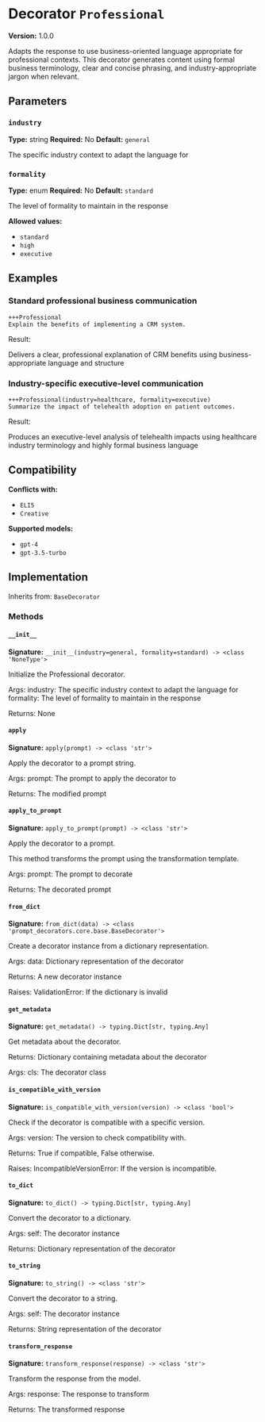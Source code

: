 # Decorator `Professional`

**Version:** 1.0.0

Adapts the response to use business-oriented language appropriate for professional contexts. This decorator generates content using formal business terminology, clear and concise phrasing, and industry-appropriate jargon when relevant.

## Parameters

### `industry`

**Type:** string
**Required:** No
**Default:** `general`

The specific industry context to adapt the language for

### `formality`

**Type:** enum
**Required:** No
**Default:** `standard`

The level of formality to maintain in the response

**Allowed values:**

- `standard`
- `high`
- `executive`

## Examples

### Standard professional business communication

```
+++Professional
Explain the benefits of implementing a CRM system.
```

Result:

Delivers a clear, professional explanation of CRM benefits using business-appropriate language and structure

### Industry-specific executive-level communication

```
+++Professional(industry=healthcare, formality=executive)
Summarize the impact of telehealth adoption on patient outcomes.
```

Result:

Produces an executive-level analysis of telehealth impacts using healthcare industry terminology and highly formal business language

## Compatibility

**Conflicts with:**

- `ELI5`
- `Creative`

**Supported models:**

- `gpt-4`
- `gpt-3.5-turbo`

## Implementation

Inherits from: `BaseDecorator`

### Methods

#### `__init__`

**Signature:** `__init__(industry=general, formality=standard) -> <class 'NoneType'>`

Initialize the Professional decorator.

Args:
    industry: The specific industry context to adapt the language for
    formality: The level of formality to maintain in the response


Returns:
    None

#### `apply`

**Signature:** `apply(prompt) -> <class 'str'>`

Apply the decorator to a prompt string.

Args:
    prompt: The prompt to apply the decorator to


Returns:
    The modified prompt

#### `apply_to_prompt`

**Signature:** `apply_to_prompt(prompt) -> <class 'str'>`

Apply the decorator to a prompt.

This method transforms the prompt using the transformation template.

Args:
    prompt: The prompt to decorate

Returns:
    The decorated prompt

#### `from_dict`

**Signature:** `from_dict(data) -> <class 'prompt_decorators.core.base.BaseDecorator'>`

Create a decorator instance from a dictionary representation.

Args:
    data: Dictionary representation of the decorator

Returns:
    A new decorator instance

Raises:
    ValidationError: If the dictionary is invalid

#### `get_metadata`

**Signature:** `get_metadata() -> typing.Dict[str, typing.Any]`

Get metadata about the decorator.

Returns:
    Dictionary containing metadata about the decorator


Args:
    cls: The decorator class

#### `is_compatible_with_version`

**Signature:** `is_compatible_with_version(version) -> <class 'bool'>`

Check if the decorator is compatible with a specific version.

Args:
    version: The version to check compatibility with.


Returns:
    True if compatible, False otherwise.


Raises:
    IncompatibleVersionError: If the version is incompatible.

#### `to_dict`

**Signature:** `to_dict() -> typing.Dict[str, typing.Any]`

Convert the decorator to a dictionary.

Args:
    self: The decorator instance

Returns:
    Dictionary representation of the decorator

#### `to_string`

**Signature:** `to_string() -> <class 'str'>`

Convert the decorator to a string.

Args:
    self: The decorator instance

Returns:
    String representation of the decorator

#### `transform_response`

**Signature:** `transform_response(response) -> <class 'str'>`

Transform the response from the model.

Args:
    response: The response to transform

Returns:
    The transformed response
